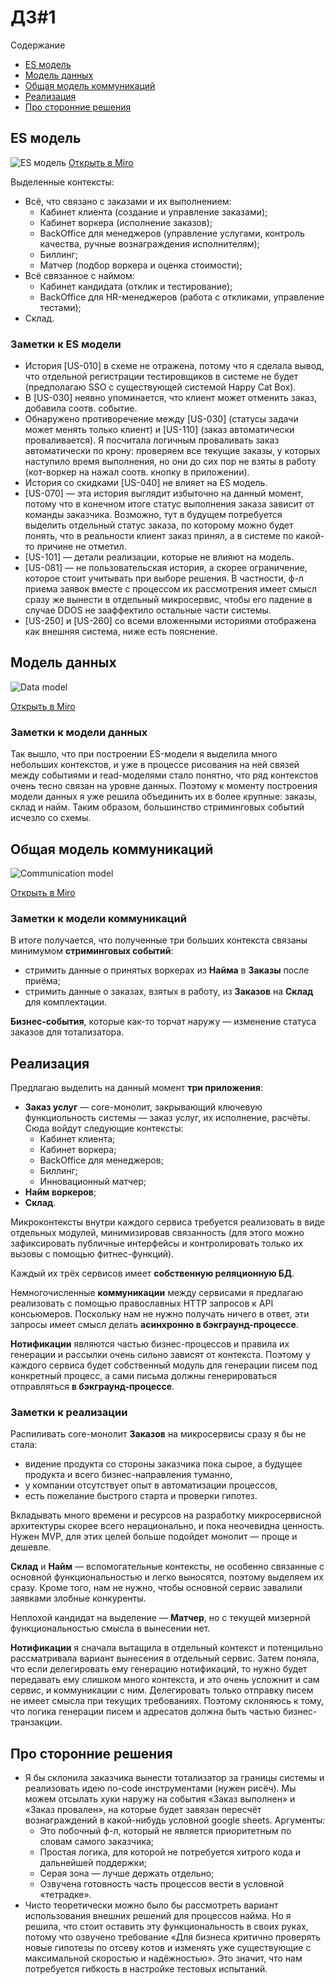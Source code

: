 # ДЗ#1

Содержание
 - [ES модель](#es-модель)
 - [Модель данных](#модель-данных)
 - [Общая модель коммуникаций](#общая-модель-коммуникаций)
 - [Реализация](#реализация)
 - [Про сторонние решения](#про-сторонние-решения)

## ES модель

![ES модель](https://github.com/foxy-eyed/mcf-project/blob/main/homework-1/img/ES_model.jpg)
[Открыть в Miro](https://miro.com/app/board/uXjVNNeyOQc=/?share_link_id=321736457182)

Выделенные контексты:
  - Всё, что связано с заказами и их выполнением:
    - Кабинет клиента (создание и управление заказами);
    - Кабинет воркера (исполнение заказов);
    - BackOffice для менеджеров (управление услугами, контроль качества, ручные вознаграждения исполнителям);
    - Биллинг;
    - Матчер (подбор воркера и оценка стоимости);
  - Всё связанное с наймом:
    - Кабинет кандидата (отклик и тестирование);
    - BackOffice для HR-менеджеров (работа с откликами, управление тестами);
  - Склад.
     
### Заметки к ES модели
  - История [US-010] в схеме не отражена, потому что я сделала вывод, что отдельной регистрации тестировщиков в системе
не будет (предполагаю SSO с существующей системой Happy Cat Box).
  - В [US-030] неявно упоминается, что клиент может отменить заказ, добавила соотв. событие.
  - Обнаружено противоречение между [US-030] (статусы задачи может менять только клиент) и [US-110]
(заказ автоматически проваливается). Я посчитала логичным проваливать заказ автоматически по крону: 
проверяем все текущие заказы, у которых наступило время выполнения, но они до сих пор не взяты в работу 
(кот-воркер на нажал соотв. кнопку в приложении).
  - История со скидками [US-040] не влияет на ES модель.
  - [US-070] — эта история выглядит избыточно на данный момент, потому что в конечном итоге статус выполнения заказа
зависит от команды заказчика. Возможно, тут в будущем потребуется выделить отдельный статус заказа, по которому можно 
будет понять, что в реальности клиент заказ принял, а в системе по какой-то причине не отметил.
  - [US-101] — детали реализации, которые не влияют на модель.
  - [US-081] — не пользовательская история, а скорее ограничение, которое стоит учитывать при выборе решения. 
В частности, ф-л приема заявок вместе с процессом их рассмотрения имеет смысл сразу же вынести в отдельный микросервис,
чтобы его падение в случае DDOS не зааффектило остальные части системы.
  - [US-250] и [US-260] со всеми вложенными историями отображена как внешняя система, ниже есть пояснение.

## Модель данных

![Data model](https://github.com/foxy-eyed/mcf-project/blob/main/homework-1/img/data_model.jpg)

[Открыть в Miro](https://miro.com/app/board/uXjVNMS8xzo=/?share_link_id=43973897252)

### Заметки к модели данных

Так вышло, что при построении ES-модели я выделила много небольших контекстов, и уже в процессе рисования на ней связей
между событиями и read-моделями стало понятно, что ряд контекстов очень тесно связан на уровне данных.
Поэтому к моменту построения модели данных я уже решила объединить их в более крупные: заказы, склад и найм. 
Таким образом, большинство стриминговых событий исчезло со схемы.

## Общая модель коммуникаций

![Communication model](https://github.com/foxy-eyed/mcf-project/blob/main/homework-1/img/system_schema.jpg)

[Открыть в Miro](https://miro.com/app/board/uXjVNLnCn5E=/?share_link_id=938097208728)

### Заметки к модели коммуникаций

В итоге получается, что полученные три больших контекста связаны минимумом **стриминговых событий**:
  - стримить данные о принятых воркерах из **Найма** в **Заказы** после приёма;
  - стримить данные о заказах, взятых в работу, из **Заказов** на **Склад** для комплектации.

**Бизнес-события**, которые как-то торчат наружу — изменение статуса заказов для тотализатора.

## Реализация

Предлагаю выделить на данный момент **три приложения**:
  - **Заказ услуг** — core-монолит, закрывающий ключевую функциольность системы — заказ услуг, их исполнение, расчёты. Сюда войдут следующие контексты:
    - Кабинет клиента;
    - Кабинет воркера;
    - BackOffice для менеджеров;
    - Биллинг;
    - Инновационный матчер;
  - **Найм воркеров**;
  - **Склад**.

Микроконтексты внутри каждого сервиса требуется реализовать в виде отдельных модулей, минимизировав связанность
(для этого можно зафиксировать публичные интерфейсы и контролировать только их вызовы с помощью фитнес-функций).

Каждый их трёх сервисов имеет **собственную реляционную БД**.

Немногочисленные **коммуникации** между сервисами я предлагаю реализовать с помощью православных HTTP запросов к API консьюмеров.
Поскольку нам не нужно получать ничего в ответ, эти запросы имеет смысл делать **асинхронно в бэкграунд-процессе**.

**Нотификации** являются частью бизнес-процессов и правила их генерации и рассылки очень сильно зависят от контекста.
Поэтому у каждого сервиса будет собственный модуль для генерации писем под конкретный процесс, а сами письма должны
генерироваться отправляться **в бэкграунд-процессе**.

### Заметки к реализации
Распиливать core-монолит **Заказов** на микросервисы сразу я бы не стала:
  - видение продукта со стороны заказчика пока сырое, а будущее продукта и всего бизнес-направления туманно,
  - у компании отсутствует опыт в автоматизации процессов,
  - есть пожелание быстрого старта и проверки гипотез.

Вкладывать много времени и ресурсов на разработку микросервисной архитектуры скорее всего нерационально, и пока
неочевидна ценность. Нужен MVP, для этих целей больше подойдет монолит — проще и дешевле.

**Склад** и **Найм** — вспомогательные контексты, не особенно связанные с основной функциональностью и легко выносятся,
поэтому выделяем их сразу. Кроме того, нам не нужно, чтобы основной сервис завалили заявками злобные конкуренты.

Неплохой кандидат на выделение — **Матчер**, но с текущей мизерной функциональностью смысла в вынесении нет.

**Нотификации** я сначала вытащила в отдельный контекст и потенцильно рассматривала вариант вынесения в отдельный сервис.
Затем поняла, что если делегировать ему генерацию нотификаций, то нужно будет передавать ему слишком много контекста,
и это очень усложнит и сам сервис, и коммуникации с ним. Делегировать только отправку писем не имеет смысла при текущих
требованиях. Поэтому склоняюсь к тому, что логика генерации писем и адресатов должна быть частью бизнес-транзакции.

## Про сторонние решения
  - Я бы склонила заказчика вынести тотализатор за границы системы и реализовать идею no-code инструментами (нужен рисёч). 
Мы можем отсылать хуки наружу на события «Заказ выполнен» и «Заказ провален», на которые будет завязан пересчёт
вознаграждений в какой-нибудь условной google sheets.
Аргументы:
    - Это побочный ф-л, который не является приоритетным по словам самого заказчика;
    - Простая логика, для которой не потребуется хитрого кода и дальнейшей поддержки;
    - Серая зона — лучше держать отдельно;
    - Озвучена готовность часть процессов вести в условной «тетрадке».
  - Чисто теоретически можно было бы рассмотреть вариант использования внешних решений для процессов найма. Но я решила,
что стоит оставить эту функциональность в своих руках, потому что озвучено требование «Для бизнеса критично проверять
новые гипотезы по отсеву котов и изменять уже существующие с максимальной скоростью и надёжностью».
Это значит, что нам потребуется гибкость в настройке тестовых испытаний.
